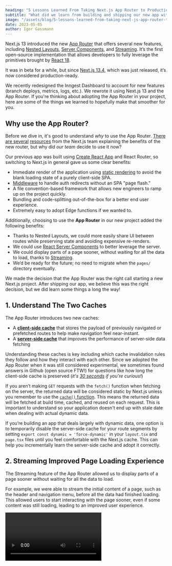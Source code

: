 ```yaml
---
heading: "5 Lessons Learned From Taking Next.js App Router to Production"
subtitle: "What did we learn from building and shipping our new app with the Next.js 13 App Router?"
image: "/assets/blog/5-lessons-learned-from-taking-next-js-app-router-to-production/featured-image.png"
date: 2023-05-05
author: Igor Gassmann
---
```


Next.js 13 introduced the new [App Router](https://nextjs.org/docs/app) that offers several new features, including [Nested Layouts](https://nextjs.org/docs/app/building-your-application/routing/pages-and-layouts#nesting-layouts), [Server Components](https://nextjs.org/docs/getting-started/react-essentials#server-components), and [Streaming](https://nextjs.org/docs/app/building-your-application/routing/loading-ui-and-streaming#what-is-streaming). It’s the first open-source implementation that allows developers to fully leverage the primitives brought by [React 18](https://react.dev/blog/2022/03/29/react-v18).

It was in beta for a while, but since [Next.js 13.4](https://nextjs.org/blog/next-13-4), which was just released, it’s now considered production-ready.

We recently redesigned the Inngest Dashboard to account for new features (branch deploys, metrics, logs, etc.). We rewrote it using Next.js 13 and the App Router. If you're thinking about adopting the App Router in your project, here are some of the things we learned to hopefully make that smoother for you.

## Why use the App Router?

Before we dive in, it's good to understand _why_ to use the App Router. [There are several](https://www.youtube.com/watch?v=DrxiNfbr63s) [resources](https://www.youtube.com/watch?v=gSSsZReIFRk) from the Next.js team explaining the benefits of the new router, but why did _our team_ decide to use it now?

Our previous app was built using [Create React App](https://create-react-app.dev/) and React Router, so switching to Next.js in general gave us some clear benefits:

- Immediate render of the application using [static rendering](https://nextjs.org/docs/app/building-your-application/rendering#static-and-dynamic-rendering-on-the-server) to avoid the blank loading state of a purely client-side SPA.
- [Middleware](https://nextjs.org/docs/app/building-your-application/routing/middleware) to handle auth redirects without an SPA "page flash."
- A file convention-based framework that allows new engineers to ramp up on the project quickly.
- Bundling and code-splitting out-of-the-box for a better end user experience.
- Extremely easy to adopt Edge functions if we wanted to.

Additionally, choosing to use the **App Router** in our new project added the following benefits:

- Thanks to Nested Layouts, we could more easily share UI between routes while preserving state and avoiding expensive re-renders.
- We could use [React Server Components](https://beta.nextjs.org/docs/rendering/server-and-client-components#server-components) to better leverage the server.
- We could display parts of a page sooner, without waiting for all the data to load, thanks to [Streaming](https://beta.nextjs.org/docs/data-fetching/streaming-and-suspense).
- We’d be ready for the future; no need to migrate when the `pages/` directory eventually.

We made the decision that the App Router was the right call starting a new Next.js project. After shipping our app, we believe this was the right decision, but we did learn some things a long the way!

## 1. Understand The Two Caches

The App Router introduces two new caches:

- A [**client-side cache**](https://nextjs.org/docs/app/building-your-application/routing/linking-and-navigating#client-side-caching-of-rendered-server-components) that stores the payload of previously navigated or prefetched routes to help make navigation feel near-instant.
- A [**server-side cache**](https://nextjs.org/docs/app/building-your-application/data-fetching#caching-data) that improves the performance of server-side data fetching

Understanding these caches is key including which cache invalidation rules they follow and how they interact with each other. Since we adopted the App Router when it was still considered experimental, we sometimes found answers in Github (open source FTW!) for questions like how long the client-side cache is preserved (_it's [30 seconds](https://github.com/vercel/next.js/pull/48383) if you're curious!_)

If you aren’t making `GET` requests with the `fetch()` function when fetching on the server, the returned data will be considered static by Next.js unless you remember to use the [`cache()` function](https://nextjs.org/docs/app/building-your-application/data-fetching/caching#per-request-caching). This means the returned data will be fetched at build time, cached, and reused on each request. This is important to understand so your application doesn't end up with stale date when dealing with actual dynamic data.

If you’re building an app that deals largely with dynamic data, one option is to temporarily disable the server-side cache for your route segments by setting `export const dynamic = 'force-dynamic'` in your `layout.tsx` and `page.tsx` files until you feel comfortable with the Next.js cache. This can help you incrementally learn the server-side cache and adopt it correctly.

## 2. Streaming Improved Page Loading Experience

The Streaming feature of the App Router allowed us to display parts of a page sooner without waiting for all the data to load.

For example, we were able to stream the initial content of a page, such as the header and navigation menu, before all the data had finished loading. This allowed users to start interacting with the page sooner, even if some content was still loading, leading to an improved user experience.

<video controls src="/assets/blog/5-lessons-learned-from-taking-next-js-app-router-to-production/streaming-in-action.mp4" />

## 3. URL Search Parameters in a Layout Server Component

It's important to know that [unlike page components](https://nextjs.org/docs/app/api-reference/file-conventions/page#searchparams-optional), the App Router doesn’t make URL search parameters (`?key1=value1&key2=value2`) available to layout server components. This is because a [layout component](https://nextjs.org/docs/app/api-reference/file-conventions/layout) is not re-rendered when the user navigates to a different page within that same layout. The search parameters could change between navigations, leading to the layout component having outdated values for the search parameters. The router works that way to provide faster navigation.

We wanted to implement an optional global filter for our app that would persist in the URL and we originally wanted to include some data from this filter in a layout component. We needed to allow users to select an environment that filters all displayed data (functions, events, and deploys) to that environment.

![The environment selector in the Inngest Dashboard](/assets/blog/5-lessons-learned-from-taking-next-js-app-router-to-production/environment-selector.png)

Our first idea was to add an `env` search parameter to the URL, like this: `https://app.inngest.com/functions?env=staging`. During testing, we learned that since layouts are not re-rendered based on search parameters, it would lead to stale data in our UI. We either needed to remove this data from our layouts _or_ find another solution.

To solve this issue, we converted the search parameter into a route parameter: `https://app.inngest.com/env/staging/functions`. Layout components can receive [dynamic route parameters](https://nextjs.org/docs/app/api-reference/file-conventions/layout#params-optional), which resolved our problems. Since the App Router primarily uses paths for routing, we found that it works best when putting parameters like this into the URL path.

Alternatively, you might be able to use middleware and parallel routes with search params depending on your use case: [check out this thread from Dan Abramov](https://twitter.com/dan_abramov/status/1655269078741786629?s=20).

## 4. The Opinionated File Structure Brings Many Benefits

The App Router is configured by creating [special files](https://nextjs.org/docs/app/building-your-application/routing#file-conventions) within a folder structure. You can use those special files to declare [Suspense](https://react.dev/reference/react/Suspense) and [Error](https://react.dev/reference/react/Component#catching-rendering-errors-with-an-error-boundary) boundaries at multiple nesting levels.

![A section of the Inngest Dashboard’s file structure](/assets/blog/5-lessons-learned-from-taking-next-js-app-router-to-production/file-structure.png)

We can understand our app’s structure and see at which levels the suspense and error boundaries are declared just by looking at our file structure. Before the App Router, we would have to look inside components to find these boundaries. This also has the benefit of promoting the use of those React primitives, which are often neglected by React developers.

Additionally, we can now [colocate](https://nextjs.org/docs/app/building-your-application/routing#colocation) our files with our routes, such as components, tests, and styles. This is especially useful for files that are only used by one route.

## 5. Learning New Technologies & Limited Resources

Adopting a new technology, especially before something is considered _stable_, is always a challenge for a team. With the App Router, it opened up many technologies that we could adopt: new routing, React Server Components, and new caches. For long-time React developers, React Server Components might require you to update your existing mental models for how to structure components. A benefit with App Router is that you can choose whether to use a server or client component. Since we chose to adopt all of this new tech at once, we probably slowed our development process a bit, but that was our own choice and you can choose what to adopt and when.

The official Next.js team did excellent work with their [docs](https://nextjs.org/docs), and it is immensely helpful to learn the basics. Since the App Router is so new, there may not be as many resources such as blog posts, Stack Overflow questions or similar to help you out. If you get stuck, we recommend checking out [GitHub issues](https://github.com/vercel/next.js/issues) and Twitter conversations.

As with any new technology, we're still learning! We still have a couple of things that we're planning to figure into:

- How to properly dedupe fields across multiple GraphQL queries when using React Server Components
- How do you add pagination to a list in a layout server component

With time and more adoption, we'll see more learning resources and best practices emerging from the community, such as this blog post. Before then, it’s important to be patient and persistent in seeking solutions. It’s also helpful to share our experiences and solutions with others to help build a more substantial knowledge base.

When it comes to React Server Components, if you get stuck, we recommend falling back to a client component until you can sort it out. In Next.js, client components still benefit from being [pre-rendered](https://nextjs.org/docs/app/building-your-application/rendering#static-and-dynamic-rendering-on-the-server) on the server, like in the [Pages Directory](https://nextjs.org/docs/pages/building-your-application/rendering#pre-rendering) so it's not a bad temporary trade off.

## Conclusion

The Next.js App Router can provide a lot of benefits that enhance both end user and developer experience. If you choose to adopt it, you should consider the same aspects as you would with any relatively new technology - you need to be patient and sometimes dig a little deeper.

We started building our app when the App Router was considered "_not ready for production,_" but with our experience and the Next.js team now blessing it as _stable_, we encourage you to try it out in your project! We do recommend taking the time to read through the [official docs](https://nextjs.org/docs) thoroughly. With a number of changes from the Pages Directory, you just need to dig into the docs and give it a try.

Overall, we’re happy with our decision to be one of the early production apps adopting the App Router. With a major re-write, it was our chance to use the cutting-edge to avoid another re-write or upgrade again in the near future.

In an upcoming post, we’ll discuss how debugging has changed with the introduction of React Server Components, how to handle cold boots, and more.

If you’re curious to see our new app in action, check out our new Inngest Dashboard by signing up [here](https://app.inngest.com/sign-up?ref=blog-5-lessons-learned-from-taking-next-js-app-router-to-production).

![The Inngest Dashboard](/assets/blog/5-lessons-learned-from-taking-next-js-app-router-to-production/inngest-dashboard.png)
